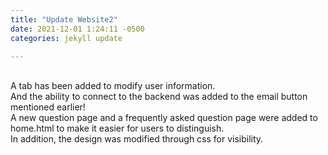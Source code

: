 ```yaml
---
title: "Update Website2"
date: 2021-12-01 1:24:11 -0500
categories: jekyll update

---
```

<br>
A tab has been added to modify user information. <br>And the ability to connect to the backend was added to the email button mentioned earlier!<br>
A new question page and a frequently asked question page were added to home.html to make it easier for users to distinguish. <br>
In addition, the design was modified through css for visibility.